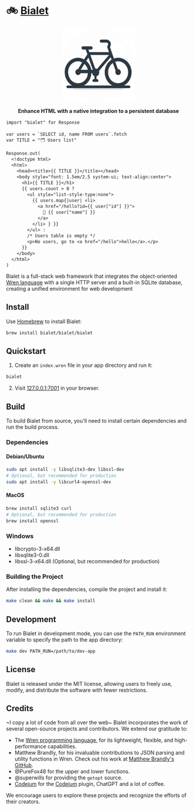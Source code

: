 # 🚲 [Bialet](https://bialet.dev)

<p align="center">
  <a href="https://bialet.dev">
    <img src="docs/_static/logo.png" alt="" width="200" />
  </a>
</p>
<p align="center">
  <strong>Enhance HTML with a native integration to a persistent database</strong>
</p>

```wren
import "bialet" for Response

var users = `SELECT id, name FROM users`.fetch
var TITLE = "🗂️ Users list"

Response.out(
  <!doctype html>
  <html>
    <head><title>{{ TITLE }}</title></head>
    <body style="font: 1.5em/2.5 system-ui; text-align:center">
      <h1>{{ TITLE }}</h1>
      {{ users.count > 0 ?
        <ul style="list-style-type:none">
          {{ users.map{|user| <li>
            <a href="/hello?id={{ user["id"] }}">
              👋 {{ user["name"] }}
            </a>
          </li> } }}
        </ul> :
        /* Users table is empty */
        <p>No users, go to <a href="/hello">hello</a>.</p>
      }}
    </body>
  </html>
)
```

Bialet is a full-stack web framework that integrates the object-oriented [Wren language](https://wren.io) with a single HTTP server and a built-in SQLite database, creating a unified environment for web development

## Install

Use [Homebrew](https://brew.sh) to install Bialet:

```bash
brew install bialet/bialet/bialet
```

## Quickstart

1. Create an `index.wren` file in your app directory and run it:

```bash
bialet
```

2. Visit [127.0.0.1:7001](http://127.0.0.1:7001) in your browser.

## Build

To build Bialet from source, you'll need to install certain dependencies and run the build process.

### Dependencies

#### Debian/Ubuntu

```bash
sudo apt install -y libsqlite3-dev libssl-dev 
# Optional, but recommended for production
sudo apt install -y libcurl4-openssl-dev
```

#### MacOS

```bash
brew install sqlite3 curl
# Optional, but recommended for production
brew install openssl
```

### Windows

* libcrypto-3-x64.dll
* libsqlite3-0.dll
* libssl-3-x64.dll (Optional, but recommended for production)

### Building the Project

After installing the dependencies, compile the project and install it:

```bash
make clean && make && make install
```

## Development

To run Bialet in development mode, you can use the `PATH_RUN` environment variable to specify the path to the app directory:

```bash
make dev PATH_RUN=/path/to/dev-app
```

## License

Bialet is released under the MIT license, allowing users to freely use, modify, and distribute the software with fewer restrictions.

## Credits

~I copy a lot of code from all over the web~
Bialet incorporates the work of several open-source projects and contributors. We extend our gratitude to:

- The [Wren programming language](https://wren.io), for its lightweight, flexible, and high-performance capabilities.
- Matthew Brandly, for his invaluable contributions to JSON parsing and utility functions in Wren. Check out his work at [Matthew Brandly's GitHub](https://github.com/brandly/wren-json).
- @PureFox48 for the upper and lower functions.
- @superwills for providing the `getopt` source.
- [Codeium](https://github.com/codeium) for the [Codeium](https://codeium.com) plugin, ChatGPT and a lot of coffee.

We encourage users to explore these projects and recognize the efforts of their creators.
